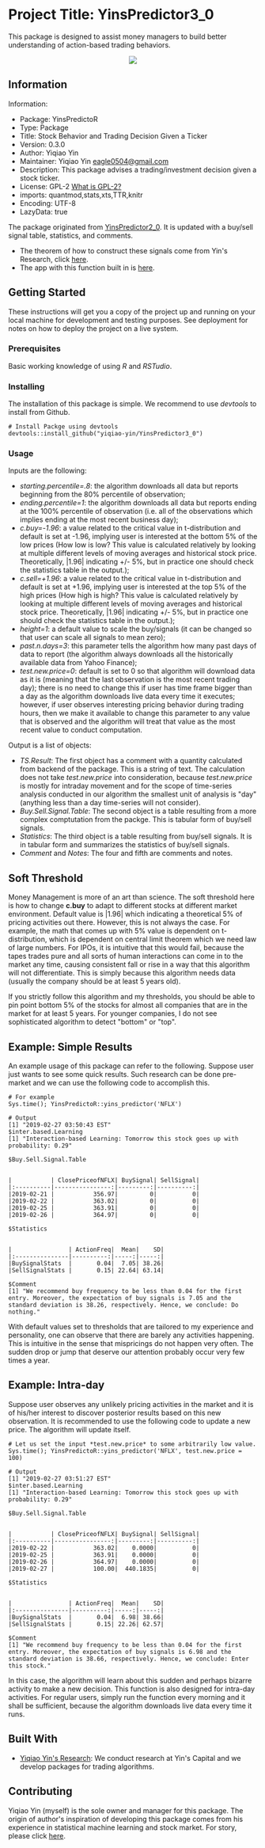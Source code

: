 # Project Title: YinsPredictor3_0

This package is designed to assist money managers to build better understanding of action-based trading behaviors.

<p align="center">
  <img src="https://github.com/yiqiao-yin/YinsPredictor3_0/blob/master/2017-12-01-to-2018-12-01.gif">
</p>

## Information

Information:
- Package: YinsPredictoR
- Type: Package
- Title: Stock Behavior and Trading Decision Given a Ticker
- Version: 0.3.0
- Author: Yiqiao Yin
- Maintainer: Yiqiao Yin <eagle0504@gmail.com>
- Description: This package advises a trading/investment decision given a stock ticker.
- License: GPL-2 [What is GPL-2?](http://r-pkgs.had.co.nz/description.html#license)
- imports: quantmod,stats,xts,TTR,knitr
- Encoding: UTF-8
- LazyData: true

The package originated from [YinsPredictor2_0](https://github.com/yiqiao-yin/YinsPredictor2_0). It is updated with a buy/sell signal table, statistics, and comments.
- The theorem of how to construct these signals come from Yin's Research, click [here](https://yinscapital.com/research/).
- The app with this function built in is [here](https://y-yin.shinyapps.io/CENTRAL-INTELLIGENCE-PLATFORM/).

## Getting Started

These instructions will get you a copy of the project up and running on your local machine for development and testing purposes. See deployment for notes on how to deploy the project on a live system.

### Prerequisites

Basic working knowledge of using *R* and *RSTudio*.

### Installing

The installation of this package is simple. We recommend to use *devtools* to install from Github.

```
# Install Packge using devtools
devtools::install_github("yiqiao-yin/YinsPredictor3_0")
```

### Usage

Inputs are the following:
- *starting.percentile=.8*: the algorithm downloads all data but reports beginning from the 80% percentile of observation;
- *ending.percentile=1*: the algorithm downloads all data but reports ending at the 100% percentile of observation (i.e. all of the observations which implies ending at the most recent business day);
- *c.buy=-1.96*: a value related to the critical value in t-distribution and default is set at -1.96, implying user is interested at the bottom 5% of the low prices (How low is low? This value is calculated relatively by looking at multiple different levels of moving averages and historical stock price. Theoretically, |1.96| indicating +/- 5%, but in practice one should check the statistics table in the output.);
- *c.sell=+1.96*: a value related to the critical value in t-distribution and default is set at +1.96, implying user is interested at the top 5% of the high prices (How high is high? This value is calculated relatively by looking at multiple different levels of moving averages and historical stock price. Theoretically, |1.96| indicating +/- 5%, but in practice one should check the statistics table in the output.);
- *height=1*: a default value to scale the buy/signals (it can be changed so that user can scale all signals to mean zero);
- *past.n.days=3*: this parameter tells the algorithm how many past days of data to report (the algorithm always downloads all the historically available data from Yahoo Finance);
- *test.new.price=0*: default is set to 0 so that algorithm will download data as it is (meaning that the last observation is the most recent trading day); there is no need to change this if user has time frame bigger than a day as the algorithm downloads live data every time it executes; however, if user observes interesting pricing behavior during trading hours, then we make it available to change this parameter to any value that is observed and the algorithm will treat that value as the most recent value to conduct computation.

Output is a list of objects: 
- *TS.Result*: The first object has a comment with a quantity calculated from backend of the package. This is a string of text. The calculation does not take *test.new.price* into consideration, because *test.new.price* is mostly for intraday movement and for the scope of time-series analysis conducted in our algorithm the smallest unit of analysis is "day" (anything less than a day time-series will not consider).
- *Buy.Sell.Signal.Table*: The second object is a table resulting from a more complex comptutation from the packge. This is tabular form of buy/sell signals.
- *Statistics*: The third object is a table resulting from buy/sell signals. It is in tabular form and summarizes the statistics of buy/sell signals.
- *Comment* and *Notes*: The four and fifth are comments and notes.

## Soft Threshold

Money Management is more of an art than science. The soft threshold here is how to change **c.buy** to adapt to different stocks at different market environment. Default value is |1.96| which indicating a theoretical 5% of pricing activities out there. However, this is not always the case. For example, the math that comes up with 5% value is dependent on t-distribution, which is dependent on central limit theorem which we need law of large numbers. For IPOs, it is intuitive that this would fail, because the tapes trades pure and all sorts of human interactions can come in to the market any time, causing consistent fall or rise in a way that this algorithm will not differentiate. This is simply because this algorithm needs data (usually the company should be at least 5 years old).

If you strictly follow this algorithm and my thresholds, you should be able to pin point bottom 5% of the stocks for almost all companies that are in the market for at least 5 years. For younger companies, I do not see sophisticated algorithm to detect "bottom" or "top". 

## Example: Simple Results

An example usage of this package can refer to the following. Suppose user just wants to see some quick results. Such research can be done pre-market and we can use the following code to accomplish this.

```
# For example
Sys.time(); YinsPredictoR::yins_predictor('NFLX')

# Output
[1] "2019-02-27 03:50:43 EST"
$inter.based.Learning
[1] "Interaction-based Learning: Tomorrow this stock goes up with probability: 0.29"

$Buy.Sell.Signal.Table


|           | ClosePriceofNFLX| BuySignal| SellSignal|
|:----------|----------------:|---------:|----------:|
|2019-02-21 |           356.97|         0|          0|
|2019-02-22 |           363.02|         0|          0|
|2019-02-25 |           363.91|         0|          0|
|2019-02-26 |           364.97|         0|          0|

$Statistics


|                | ActionFreq|  Mean|    SD|
|:---------------|----------:|-----:|-----:|
|BuySignalStats  |       0.04|  7.05| 38.26|
|SellSignalStats |       0.15| 22.64| 63.14|

$Comment
[1] "We recommend buy frequency to be less than 0.04 for the first entry. Moreover, the expectation of buy signals is 7.05 and the standard deviation is 38.26, respectively. Hence, we conclude: Do nothing."
```

With default values set to thresholds that are tailored to my experience and personality, one can observe that there are barely any activities happening. This is intuitive in the sense that mispricings do not happen very often. The sudden drop or jump that deserve our attention probably occur very few times a year.

## Example: Intra-day

Suppose user observes any unlikely pricing activities in the market and it is of his/her interest to discover posterior results based on this new observation. It is recommended to use the following code to update a new price. The algorithm will update itself. 

```
# Let us set the input *test.new.price* to some arbitrarily low value.
Sys.time(); YinsPredictoR::yins_predictor('NFLX', test.new.price = 100)

# Output
[1] "2019-02-27 03:51:27 EST"
$inter.based.Learning
[1] "Interaction-based Learning: Tomorrow this stock goes up with probability: 0.29"

$Buy.Sell.Signal.Table


|           | ClosePriceofNFLX| BuySignal| SellSignal|
|:----------|----------------:|---------:|----------:|
|2019-02-22 |           363.02|    0.0000|          0|
|2019-02-25 |           363.91|    0.0000|          0|
|2019-02-26 |           364.97|    0.0000|          0|
|2019-02-27 |           100.00|  440.1835|          0|

$Statistics


|                | ActionFreq|  Mean|    SD|
|:---------------|----------:|-----:|-----:|
|BuySignalStats  |       0.04|  6.98| 38.66|
|SellSignalStats |       0.15| 22.26| 62.57|

$Comment
[1] "We recommend buy frequency to be less than 0.04 for the first entry. Moreover, the expectation of buy signals is 6.98 and the standard deviation is 38.66, respectively. Hence, we conclude: Enter this stock."
```

In this case, the algorithm will learn about this sudden and perhaps bizarre activity to make a new decision. This function is also designed for intra-day activities. For regular users, simply run the function every morning and it shall be sufficient, because the algorithm downloads live data every time it runs.

## Built With

* [Yiqiao Yin's Research](https://yinscapital.com/research/): We conduct research at Yin's Capital and we develop packages for trading algorithms.

## Contributing

Yiqiao Yin (myself) is the sole owner and manager for this package. The origin of author's inspiration of developing this package comes from his experience in statistical machine learning and stock market. For story, please click [here](https://github.com/yiqiao-yin/Statistical_Machine_Learning/blob/master/Story.md).
